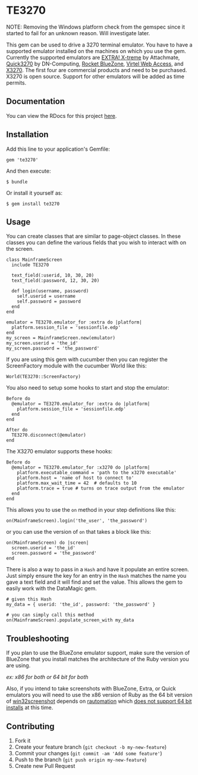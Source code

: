 # TE3270

NOTE: Removing the Windows platform check from the gemspec since it started to fail for an unknown reason. Will investigate later.

This gem can be used to drive a 3270 terminal emulator. You have to have a supported emulator installed on the
machines on which you use the gem. Currently the supported emulators are
[EXTRA! X-treme](http://www.attachmate.com/Products/Terminal+Emulation/Extra/xtreme/extra-x-treme.htm) by
Attachmate, [Quick3270](http://www.dn-computing.com/Quick3270.htm) by DN-Computing,
[Rocket BlueZone](https://www.rocketsoftware.com/products/rocket-bluezonepassport-terminal-emulator/rocket-bluezone-terminal-emulation),
[Virtel Web Access](http://www.virtelweb.com/solutions/3270-terminal-emulation.html),
and [X3270](http://x3270.bgp.nu/).
The first four are commercial products and need to be purchased.
X3270 is open source. Support for other
emulators will be added as time permits.

## Documentation

You can view the RDocs for this project [here](http://rdoc.info/gems/te3270/frames).

## Installation

Add this line to your application's Gemfile:

    gem 'te3270'

And then execute:

    $ bundle

Or install it yourself as:

    $ gem install te3270

## Usage

You can create classes that are similar to page-object classes. In these classes you can define
the various fields that you wish to interact with on the screen.

    class MainframeScreen
      include TE3270

      text_field(:userid, 10, 30, 20)
      text_field(:password, 12, 30, 20)

      def login(username, password)
        self.userid = username
        self.password = password
      end
    end

    emulator = TE3270.emulator_for :extra do |platform|
      platform.session_file = 'sessionfile.edp'
    end
    my_screen = MainframeScreen.new(emulator)
    my_screen.userid = 'the_id'
    my_screen.password = 'the_password'

If you are using this gem with cucumber then you can register the ScreenFactory module with the
cucumber World like this:

    World(TE3270::ScreenFactory)

You also need to setup some hooks to start and stop the emulator:

    Before do
      @emulator = TE3270.emulator_for :extra do |platform|
        platform.session_file = 'sessionfile.edp'
      end
    end

    After do
      TE3270.disconnect(@emulator)
    end

The X3270 emulator supports these hooks:

    Before do
      @emulator = TE3270.emulator_for :x3270 do |platform|
        platform.executable_command = 'path to the x3270 executable'
        platform.host = 'name of host to connect to'
        platform.max_wait_time = 42  # defaults to 10
        platform.trace = true # turns on trace output from the emulator
      end
    end

This allows you to use the `on` method in your step definitions like this:

    on(MainframeScreen).login('the_user', 'the_password')

or you can use the version of `on` that takes a block like this:

    on(MainframeScreen) do |screen|
      screen.userid = 'the_id'
      screen.password = 'the_password'
    end

There is also a way to pass in a `Hash` and have it populate an entire screen. Just simply
ensure the key for an entry in the `Hash` matches the name you gave a text field and it will
find and set the value. This allows the gem to easily work with the DataMagic gem.

    # given this Hash
    my_data = { userid: 'the_id', password: 'the_password' }

    # you can simply call this method
    on(MainframeScreen).populate_screen_with my_data

## Troubleshooting

If you plan to use the BlueZone emulator support, make sure the version of BlueZone
that you install matches the architecture of the Ruby version you are using.

_ex: x86 for both or 64 bit for both_

Also, if you intend to take screenshots with BlueZone, Extra, or Quick emulators
you will need to use the x86 version of Ruby as the 64 bit version of
[win32screenshot](https://rubygems.org/gems/win32screenshot/) depends on
[rautomation](https://rubygems.org/gems/rautomation/) which
[does not support 64 bit installs](https://github.com/jarmo/RAutomation/issues/68)
at this time.

## Contributing

1. Fork it
2. Create your feature branch (`git checkout -b my-new-feature`)
3. Commit your changes (`git commit -am 'Add some feature'`)
4. Push to the branch (`git push origin my-new-feature`)
5. Create new Pull Request
